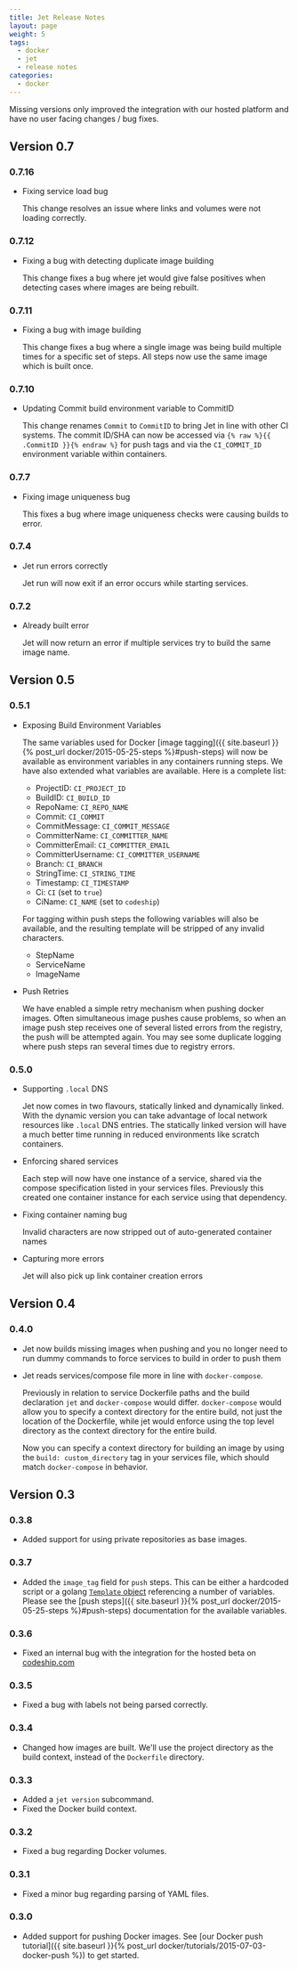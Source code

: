 ```yaml
---
title: Jet Release Notes
layout: page
weight: 5
tags:
  - docker
  - jet
  - release notes
categories:
  - docker
---
```


<div class="info-block">
Missing versions only improved the integration with our hosted platform and have no user facing changes / bug fixes.
</div>

## Version 0.7

### 0.7.16

*  Fixing service load bug

    This change resolves an issue where links and volumes were not loading correctly.

### 0.7.12

* Fixing a bug with detecting duplicate image building

    This change fixes a bug where jet would give false positives when detecting cases where images are being rebuilt.

### 0.7.11

* Fixing a bug with image building

    This change fixes a bug where a single image was being build multiple times for a specific set of steps. All steps now use the same image which is built once.

### 0.7.10

* Updating Commit build environment variable to CommitID

    This change renames `Commit` to `CommitID` to bring Jet in line with other CI systems. The commit ID/SHA can now be accessed via `{% raw %}{{ .CommitID }}{% endraw %}` for push tags and via the `CI_COMMIT_ID` environment variable within containers.

### 0.7.7

* Fixing image uniqueness bug

    This fixes a bug where image uniqueness checks were causing builds to error.

### 0.7.4

*  Jet run errors correctly

    Jet run will now exit if an error occurs while starting services.

### 0.7.2

* Already built error

    Jet will now return an error if multiple services try to build the same image name.

## Version 0.5

### 0.5.1

* Exposing Build Environment Variables

    The same variables used for Docker [image tagging]({{ site.baseurl }}{% post_url docker/2015-05-25-steps %}#push-steps) will now be available as environment variables in any containers running steps. We have also extended what variables are available. Here is a complete list:

    * ProjectID: `CI_PROJECT_ID`
    * BuildID: `CI_BUILD_ID`
    * RepoName: `CI_REPO_NAME`
    * Commit: `CI_COMMIT`
    * CommitMessage: `CI_COMMIT_MESSAGE`
    * CommitterName: `CI_COMMITTER_NAME`
    * CommitterEmail: `CI_COMMITTER_EMAIL`
    * CommitterUsername: `CI_COMMITTER_USERNAME`
    * Branch: `CI_BRANCH`
    * StringTime: `CI_STRING_TIME`
    * Timestamp: `CI_TIMESTAMP`
    * Ci: `CI` (set to `true`)
    * CiName: `CI_NAME` (set to `codeship`)

    For tagging within push steps the following variables will also be available, and the resulting template will be stripped of any invalid characters.

    * StepName
    * ServiceName
    * ImageName

* Push Retries

    We have enabled a simple retry mechanism when pushing docker images. Often simultaneous image pushes cause problems, so when an image push step receives one of several listed errors from the registry, the push will be attempted again. You may see some duplicate logging where push steps ran several times due to registry errors.

### 0.5.0

* Supporting `.local` DNS

    Jet now comes in two flavours, statically linked and dynamically linked. With the dynamic version you can take advantage of local network resources like `.local` DNS entries. The statically linked version will have a much better time running in reduced environments like scratch containers.

* Enforcing shared services

    Each step will now have one instance of a service, shared via the compose specification listed in your services files. Previously this created one container instance for each service using that dependency.

* Fixing container naming bug

    Invalid characters are now stripped out of auto-generated container names

* Capturing more errors

    Jet will also pick up link container creation errors

## Version 0.4

### 0.4.0

* Jet now builds missing images when pushing and you no longer need to run dummy commands to force services to build in order to push them
* Jet reads services/compose file more in line with `docker-compose`.

    Previously in relation to service Dockerfile paths and the build declaration `jet` and `docker-compose` would differ. `docker-compose` would allow you to specify a context directory for the entire build, not just the location of the Dockerfile, while jet would enforce using the top level directory as the context directory for the entire build.

    Now you can specify a context directory for building an image by using the `build: custom_directory` tag in your services file, which should match `docker-compose` in behavior.

## Version 0.3

### 0.3.8

* Added support for using private repositories as base images.

### 0.3.7

* Added the `image_tag` field for `push` steps. This can be either a hardcoded script or a golang [`Template` object](http://golang.org/pkg/text/template/) referencing a number of variables. Please see the [push steps]({{ site.baseurl }}{% post_url docker/2015-05-25-steps %}#push-steps) documentation for the available variables.

### 0.3.6

* Fixed an internal bug with the integration for the hosted beta on [codeship.com](https://codeship.com)

### 0.3.5

* Fixed a bug with labels not being parsed correctly.

### 0.3.4

* Changed how images are built. We'll use the project directory as the build context, instead of the `Dockerfile` directory.

### 0.3.3

* Added a `jet version` subcommand.
* Fixed the Docker build context.

### 0.3.2

* Fixed a bug regarding Docker volumes.

### 0.3.1

* Fixed a minor bug regarding parsing of YAML files.

### 0.3.0

* Added support for pushing Docker images. See [our Docker push tutorial]({{ site.baseurl }}{% post_url docker/tutorials/2015-07-03-docker-push %}) to get started.
